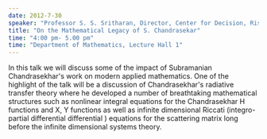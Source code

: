 ```yaml
---
date: 2012-7-30
speaker: "Professor S. S. Sritharan, Director, Center for Decision, Risk, Controls and Signals Intelligence (DRCSI), Monterey, CA"
title: "On the Mathematical Legacy of S. Chandrasekar"
time: "4:00 pm- 5.00 pm" 
time: "Department of Mathematics, Lecture Hall 1"
---
```

In this talk we will discuss some of the impact of Subramanian
Chandrasekhar's work on modern applied mathematics.
One of the highlight of the talk will be a discussion of Chandrasekhar's
radiative transfer theory where he developed a number of
breathtaking mathematical structures such as nonlinear integral equations
for the Chandrasekhar H functions and X, Y functions as well as
infinite dimensional Riccati (integro-partial differential differential )
equations for the scattering matrix long before the infinite dimensional
systems theory.

